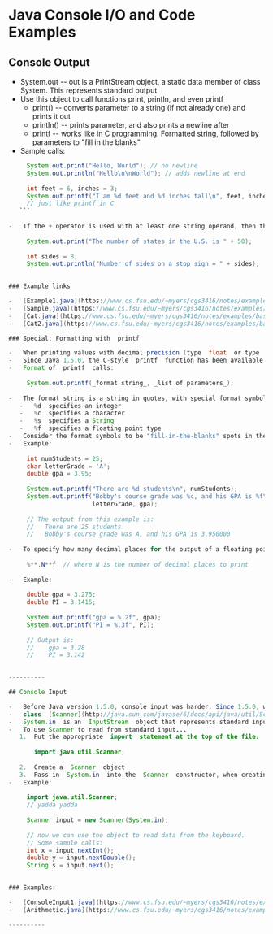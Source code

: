 # Java Console I/O and Code Examples

## Console Output

-   System.out  --  out  is a  PrintStream  object, a static data member of class  System. This represents standard output
-   Use this object to call functions  print,  println, and even  printf
    -   print()  -- converts parameter to a string (if not already one) and prints it out
    -   println()  -- prints parameter, and also prints a newline after
    -   printf  -- works like in C programming. Formatted string, followed by parameters to "fill in the blanks"
-   Sample calls:
  
 ```java
      System.out.print("Hello, World");	// no newline
      System.out.println("Hello\n\nWorld"); // adds newline at end
    
      int feet = 6, inches = 3;
      System.out.printf("I am %d feet and %d inches tall\n", feet, inches);
      // just like printf in C
    ```
    
-   If the + operator is used with at least one string operand, then the operation is string concatenation. Other types will be auto-converted to type string if needed:
    
      System.out.print("The number of states in the U.S. is " + 50);
    
      int sides = 8;
      System.out.println("Number of sides on a stop sign = " + sides);
    

### Example links

-   [Example1.java](https://www.cs.fsu.edu/~myers/cgs3416/notes/examples/basics/Example1.java)  - Illustrates basic console output
-   [Sample.java](https://www.cs.fsu.edu/~myers/cgs3416/notes/examples/basics/Sample.java)  - Our sample program from the intro page
-   [Cat.java](https://www.cs.fsu.edu/~myers/cgs3416/notes/examples/basics/Cat.java)  - Basic string concatenation
-   [Cat2.java](https://www.cs.fsu.edu/~myers/cgs3416/notes/examples/basics/Cat2.java)  - Be careful about string concatenation vs. regular use of + operator. The order of operations matters!

### Special: Formatting with  printf

-   When printing values with decimal precision (type  float  or type  double), it is often useful to be able to specify how many decimal places should be printed
-   Since Java 1.5.0, the C-style  printf  function has been available, and it provides an easy way to format decimal precision
-   Format of  printf  calls:
    
      System.out.printf(_format string_, _list of parameters_);
    
-   The format string is a string in quotes, with special format symbols inserted:
    -   %d  specifies an integer
    -   %c  specifies a character
    -   %s  specifies a String
    -   %f  specifies a floating point type
-   Consider the format symbols to be "fill-in-the-blanks" spots in the format string. These are filled in with the list of parameters
-   Example:
    
      int numStudents = 25;
      char letterGrade = 'A';
      double gpa = 3.95;
    
      System.out.printf("There are %d students\n", numStudents);
      System.out.printf("Bobby's course grade was %c, and his GPA is %f\n", 
                        letterGrade, gpa);
    
      // The output from this example is:
      //   There are 25 students
      //   Bobby's course grade was A, and his GPA is 3.950000
    
-   To specify how many decimal places for the output of a floating point value, modify the  %f  symbol in this format:
    
      %**.N**f  // where N is the number of decimal places to print
    
-   Example:
    
      double gpa = 3.275;
      double PI = 3.1415;
    
      System.out.printf("gpa = %.2f", gpa);
      System.out.printf("PI = %.3f", PI);
    
      // Output is:
      //    gpa = 3.28
      //    PI = 3.142
    

----------

## Console Input

-   Before Java version 1.5.0, console input was harder. Since 1.5.0, we have the  Scanner  class
-   class  [Scanner](http://java.sun.com/javase/6/docs/api/java/util/Scanner.html)  is a text parser. Contains easy methods for grabbing different types of input
-   System.in  is an  InputStream  object that represents standard input
-   To use Scanner to read from standard input...
    1.  Put the appropriate  import  statement at the top of the file:
        
        import java.util.Scanner;
        
    2.  Create a  Scanner  object
    3.  Pass in  System.in  into the  Scanner  constructor, when creating the object
-   Example:
    
      import java.util.Scanner;
      // yadda yadda
    
      Scanner input = new Scanner(System.in);
    
      // now we can use the object to read data from the keyboard.
      // Some sample calls:
      int x = input.nextInt();
      double y = input.nextDouble();
      String s = input.next();
    

### Examples:

-   [ConsoleInput1.java](https://www.cs.fsu.edu/~myers/cgs3416/notes/examples/basics/ConsoleInput1.java)  - A program demonstrating simple I/O with integers and strings
-   [Arithmetic.java](https://www.cs.fsu.edu/~myers/cgs3416/notes/examples/basics/Arithmetic.java)  - Illustrates some input and the arithmetic operations

----------